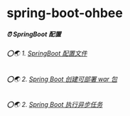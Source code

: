 # spring-boot-ohbee
##### ⏰ SpringBoot 配置
###### ⭕🌏 1. [SpringBoot 配置文件](https://www.ohbee.cn/ArticleDetails/148)
###### ⭕🌏 2. [Spring Boot 创建可部署 war 包](https://www.ohbee.cn/ArticleDetails/150)
###### ⭕🌏 2. [Spring Boot 执行异步任务](https://www.ohbee.cn/ArticleDetails/151)